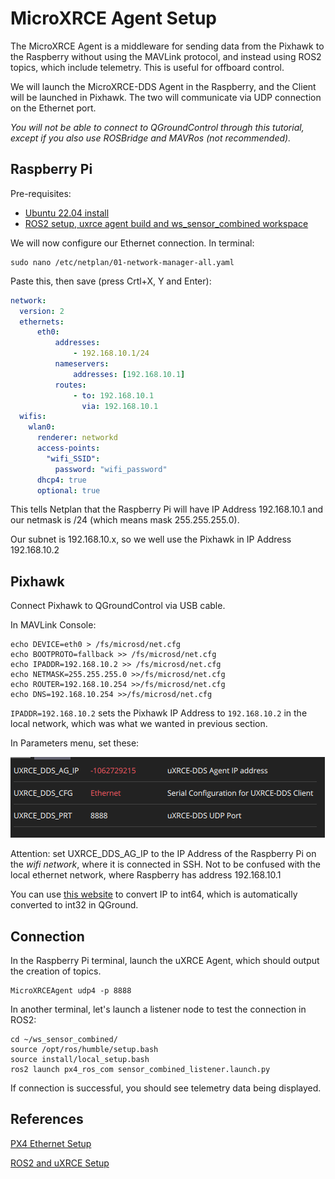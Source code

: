 # MicroXRCE Agent Setup

The MicroXRCE Agent is a middleware for sending data from the Pixhawk to the Raspberry without using the MAVLink protocol, and instead using ROS2 topics, which include telemetry. This is useful for offboard control.

We will launch the MicroXRCE-DDS Agent in the Raspberry, and the Client will be launched in Pixhawk. The two will communicate via UDP connection on the Ethernet port.

*You will not be able to connect to QGroundControl through this tutorial, except if you also use ROSBridge and MAVRos (not recommended).*

## Raspberry Pi

Pre-requisites: 
- [Ubuntu 22.04 install](../raspberry_pi/OS-install.md)
- [ROS2 setup, uxrce agent build and ws_sensor_combined workspace](https://docs.px4.io/main/en/middleware/uxrce_dds.html)

We will now configure our Ethernet connection. In terminal:

```shell
sudo nano /etc/netplan/01-network-manager-all.yaml
```
Paste this, then save (press Crtl+X, Y and Enter):

```yaml
network:
  version: 2
  ethernets:
      eth0:
          addresses:
              - 192.168.10.1/24
          nameservers:
              addresses: [192.168.10.1]
          routes:
              - to: 192.168.10.1
                via: 192.168.10.1
  wifis:
    wlan0:
      renderer: networkd
      access-points:
        "wifi_SSID":
          password: "wifi_password"
      dhcp4: true
      optional: true
```

This tells Netplan that the Raspberry Pi will have IP Address 192.168.10.1 and our netmask is /24 (which means mask 255.255.255.0).

Our subnet is 192.168.10.x, so we well use the Pixhawk in IP Address 192.168.10.2

## Pixhawk

Connect Pixhawk to QGroundControl via USB cable.

In MAVLink Console:

```shell
echo DEVICE=eth0 > /fs/microsd/net.cfg
echo BOOTPROTO=fallback >> /fs/microsd/net.cfg
echo IPADDR=192.168.10.2 >> /fs/microsd/net.cfg
echo NETMASK=255.255.255.0 >>/fs/microsd/net.cfg
echo ROUTER=192.168.10.254 >>/fs/microsd/net.cfg
echo DNS=192.168.10.254 >>/fs/microsd/net.cfg
```

`IPADDR=192.168.10.2` sets the Pixhawk IP Address to `192.168.10.2` in the local network, which was what we wanted in previous section.

In Parameters menu, set these:

![uxrce_menu](assets/uxrce_menu.png)

Attention: set UXRCE_DDS_AG_IP to the IP Address of the Raspberry Pi on the *wifi network*, where it is connected in SSH. Not to be confused with the local ethernet network, where Raspberry has address 192.168.10.1

You can use [this website](https://www.browserling.com/tools/ip-to-dec) to convert IP to int64, which is automatically converted to int32 in QGround.

## Connection

In the Raspberry Pi terminal, launch the uXRCE Agent, which should output the creation of topics.

```shell
MicroXRCEAgent udp4 -p 8888
```

In another terminal, let's launch a listener node to test the connection in ROS2:

```shell
cd ~/ws_sensor_combined/
source /opt/ros/humble/setup.bash
source install/local_setup.bash
ros2 launch px4_ros_com sensor_combined_listener.launch.py
```

If connection is successful, you should see telemetry data being displayed.

## References

[PX4 Ethernet Setup](https://docs.px4.io/main/en/advanced_config/ethernet_setup.html)

[ROS2 and uXRCE Setup](https://docs.px4.io/main/en/ros/ros2_comm.html#install-ros-2)